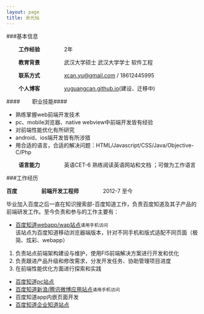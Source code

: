 ```yaml
---
layout: page
title: 余光灿
---
```


###基本信息


&nbsp;&nbsp;&nbsp;&nbsp;&nbsp;&nbsp;&nbsp;&nbsp;**工作经验**&nbsp;&nbsp;&nbsp;&nbsp;&nbsp;&nbsp;&nbsp;&nbsp;&nbsp;&nbsp;&nbsp;&nbsp;&nbsp;&nbsp;&nbsp;&nbsp;2年   
  
&nbsp;&nbsp;&nbsp;&nbsp;&nbsp;&nbsp;&nbsp;&nbsp;**教育背景**&nbsp;&nbsp;&nbsp;&nbsp;&nbsp;&nbsp;&nbsp;&nbsp;&nbsp;&nbsp;&nbsp;&nbsp;&nbsp;&nbsp;&nbsp;&nbsp;武汉大学硕士 武汉大学学士 软件工程        
 
&nbsp;&nbsp;&nbsp;&nbsp;&nbsp;&nbsp;&nbsp;&nbsp;**联系方式**&nbsp;&nbsp;&nbsp;&nbsp;&nbsp;&nbsp;&nbsp;&nbsp;&nbsp;&nbsp;&nbsp;&nbsp;&nbsp;&nbsp;&nbsp;&nbsp;xcan.yu@gmail.com / 18612445995  
 
&nbsp;&nbsp;&nbsp;&nbsp;&nbsp;&nbsp;&nbsp;&nbsp;**个人博客**&nbsp;&nbsp;&nbsp;&nbsp;&nbsp;&nbsp;&nbsp;&nbsp;&nbsp;&nbsp;&nbsp;&nbsp;&nbsp;&nbsp;&nbsp;&nbsp;[yuguangcan.github.io](http://yuguangcan.github.io)(建设、迁移中)   

####&nbsp;&nbsp;&nbsp;&nbsp;&nbsp;&nbsp;&nbsp;&nbsp;职业技能####

- 熟练掌握web前端开发技术   
- pc、mobile浏览器、native webview中前端开发皆有经验   
- 对前端性能优化有所研究   
- android、ios端开发皆有所涉猎    
- 用合适的语言，合适的解决问题：HTML/Javascript/CSS/Java/Objective-C/Php 

&nbsp;&nbsp;&nbsp;&nbsp;&nbsp;&nbsp;&nbsp;&nbsp;**语言能力**&nbsp;&nbsp;&nbsp;&nbsp;&nbsp;&nbsp;&nbsp;&nbsp;&nbsp;&nbsp;&nbsp;&nbsp;&nbsp;&nbsp;&nbsp;&nbsp;英语CET-6 熟练阅读英语网站和文档 ；可做为工作语言
   


###工作经历

**百度**&nbsp;&nbsp;&nbsp;&nbsp;&nbsp;&nbsp;&nbsp;&nbsp;&nbsp;&nbsp;&nbsp;&nbsp;&nbsp;&nbsp;&nbsp;&nbsp;**前端开发工程师**&nbsp;&nbsp;&nbsp;&nbsp;&nbsp;&nbsp;&nbsp;&nbsp;&nbsp;&nbsp;&nbsp;&nbsp;&nbsp;&nbsp;&nbsp;&nbsp;2012-7 至今   

毕业加入百度之后一直在知识搜索部-百度知道工作，负责百度知道及其子产品的前端研发工作。至今负责和参与的工作主要有：

- [百度知道webapp/wap站点](http://zhidao.baidu.com)`请用手机访问`   
	该站点为百度知道移动浏览器端版本，针对不同手机和版式适配不同页面（极简、炫彩、webapp）

1. 负责站点前端架构建设与维护，使用FIS前端解决方案进行开发和优化
2. 负责跟进产品升级和修改需求，分发开发任务、协助管理项目进度
3. 在前端性能优化方面进行探索和实践

- [百度知道pc站点](http://zhidao.baidu.com)
- [百度知道新浪/腾讯微博应用站点](http://zhidao.baidu.com/open/user/push?appid=10003)`请用手机访问`
- 百度知道app内嵌页面开发
- [百度知道企业知道站点](http://zhidao.baidu.com/c/xiaomi)





